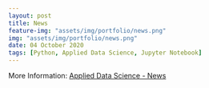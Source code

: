 ```yaml
---
layout: post
title: News
feature-img: "assets/img/portfolio/news.png"
img: "assets/img/portfolio/news.png"
date: 04 October 2020
tags: [Python, Applied Data Science, Jupyter Notebook]
---
```


More Information:
[Applied Data Science - News](https://github.com/knmoses/DSC680-News)
